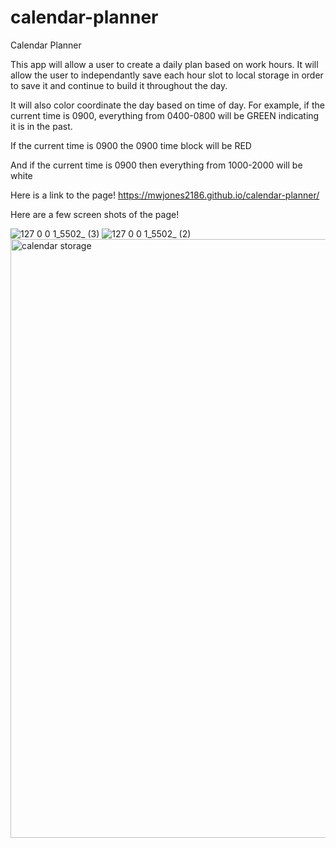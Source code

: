 # calendar-planner
Calendar Planner

This app will allow a user to create a daily plan based on work hours. It will allow the user to independantly save each hour slot to local storage in order to save it and continue to build it throughout the day. 

It will also color coordinate the day based on time of day. For example, if the current time is 0900, everything from 0400-0800 will be GREEN indicating it is in the past.

If the current time is 0900 the 0900 time block will be RED

And if the current time is 0900 then everything from 1000-2000 will be white

Here is a link to the page!
 https://mwjones2186.github.io/calendar-planner/
 
 Here are a few screen shots of the page!

![127 0 0 1_5502_ (3)](https://user-images.githubusercontent.com/97492542/172770852-ddff5669-9bed-489e-878b-c421b2e5822c.png)
![127 0 0 1_5502_ (2)](https://user-images.githubusercontent.com/97492542/172770868-a9a68ec5-aa57-4b3f-93d2-55d75662e28d.png)
<img width="958" alt="calendar storage" src="https://user-images.githubusercontent.com/97492542/172770889-a4aea5fd-ae99-4d3a-ae7e-2276a893b08d.png">


